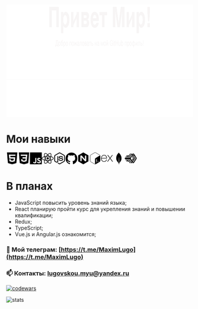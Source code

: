 <img height="200" width="850" src="https://github.com/Lugovskoy-Maxim/Lugovskoy-Maxim/blob/main/icon/Hello_World.svg" />
<img height="100" width="850" src="https://github.com/Lugovskoy-Maxim/Lugovskoy-Maxim/blob/main/icon/web-dev.svg" />


# Мои навыки

<!-- | Frontend  | Backend | APL & Other |
| ------------- | ------------- | ------------- |
| <img height="32" width="32" src="https://github.com/Lugovskoy-Maxim/Lugovskoy-Maxim/blob/main/icon/html5.svg" /> *HTML*  | <img height="32" width="32" src="https://github.com/Lugovskoy-Maxim/Lugovskoy-Maxim/blob/main/icon/express.svg" /> *Express.js* | <img height="32" width="32" src="https://github.com/Lugovskoy-Maxim/Lugovskoy-Maxim/blob/main/icon/javascript.svg" /> *JavaScript*  |
| <img height="32" width="32" src="https://github.com/Lugovskoy-Maxim/Lugovskoy-Maxim/blob/main/icon/css3.svg" /> *CSS* | <img height="32" width="32" src="https://github.com/Lugovskoy-Maxim/Lugovskoy-Maxim/blob/main/icon/nginx.svg" /> *Nginx* | <img height="32" width="32" src="https://github.com/Lugovskoy-Maxim/Lugovskoy-Maxim/blob/main/icon/nodedotjs.svg" /> *NodeJS*  |
| <img height="32" width="32" src="https://github.com/Lugovskoy-Maxim/Lugovskoy-Maxim/blob/main/icon/react.svg" /> *React* | <img height="32" width="32" src="https://github.com/Lugovskoy-Maxim/Lugovskoy-Maxim/blob/main/icon/pm2.svg" /> *PM2*  | <img height="32" width="32" src="https://github.com/Lugovskoy-Maxim/Lugovskoy-Maxim/blob/main/icon/github.svg" /> *Github*  |
|    | <img height="32" width="32" src="https://github.com/Lugovskoy-Maxim/Lugovskoy-Maxim/blob/main/icon/mongodb.svg" /> *Mongo DB*  | <img height="32" width="32" src="https://github.com/Lugovskoy-Maxim/Lugovskoy-Maxim/blob/main/icon/gnubash.svg" /> *Bash* | -->


<img height="32" width="32" src="https://github.com/Lugovskoy-Maxim/Lugovskoy-Maxim/blob/main/icon/html5.svg" /><img height="32" width="32" src="https://github.com/Lugovskoy-Maxim/Lugovskoy-Maxim/blob/main/icon/css3.svg" /><img height="32" width="32" src="https://github.com/Lugovskoy-Maxim/Lugovskoy-Maxim/blob/main/icon/javascript.svg" /><img height="32" width="32" src="https://github.com/Lugovskoy-Maxim/Lugovskoy-Maxim/blob/main/icon/react.svg" /><img height="32" width="32" src="https://github.com/Lugovskoy-Maxim/Lugovskoy-Maxim/blob/main/icon/nodedotjs.svg" /><img height="32" width="32" src="https://github.com/Lugovskoy-Maxim/Lugovskoy-Maxim/blob/main/icon/github.svg" /><img height="32" width="32" src="https://github.com/Lugovskoy-Maxim/Lugovskoy-Maxim/blob/main/icon/nginx.svg" /><img height="32" width="32" src="https://github.com/Lugovskoy-Maxim/Lugovskoy-Maxim/blob/main/icon/gnubash.svg" /><img height="32" width="32" src="https://github.com/Lugovskoy-Maxim/Lugovskoy-Maxim/blob/main/icon/express.svg" /><img height="32" width="32" src="https://github.com/Lugovskoy-Maxim/Lugovskoy-Maxim/blob/main/icon/mongodb.svg" /><img height="32" width="32" src="https://github.com/Lugovskoy-Maxim/Lugovskoy-Maxim/blob/main/icon/pm2.svg" />
#  В планах
- JavaScript повысить уровень знаний языка;
- React планирую пройти курс для укрепления знаний и повышении квалификации;
- Redux;
- TypeScript;
- Vue.js и Angular.js ознакомится;

### 💬 Мой телеграм: [https://t.me/MaximLugo](https://t.me/MaximLugo)
### 📫 Контакты: lugovskou.myu@yandex.ru

[![codewars](https://www.codewars.com/users/Lugovskoy-Maxim/badges/large)](https://www.codewars.com/users/Lugovskoy-Maxim/)

![stats](https://komarev.com/ghpvc/?username=Lugovskoy-Maxim)


